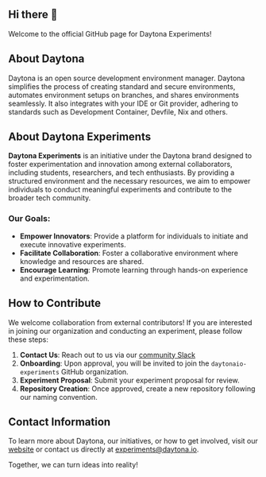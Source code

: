 ## Hi there 👋

Welcome to the official GitHub page for Daytona Experiments!

## About Daytona

Daytona is an open source development environment manager. Daytona simplifies the process of creating standard and secure environments, automates environment setups on branches, and shares environments seamlessly. It also integrates with your IDE or Git provider, adhering to standards such as Development Container, Devfile, Nix and others. 

## About Daytona Experiments

**Daytona Experiments** is an initiative under the Daytona brand designed to foster experimentation and innovation among external collaborators, including students, researchers, and tech enthusiasts. By providing a structured environment and the necessary resources, we aim to empower individuals to conduct meaningful experiments and contribute to the broader tech community.

### Our Goals:
- **Empower Innovators**: Provide a platform for individuals to initiate and execute innovative experiments.
- **Facilitate Collaboration**: Foster a collaborative environment where knowledge and resources are shared.
- **Encourage Learning**: Promote learning through hands-on experience and experimentation.

## How to Contribute

We welcome collaboration from external contributors! If you are interested in joining our organization and conducting an experiment, please follow these steps:

1. **Contact Us**: Reach out to us via our [community Slack](https://go.daytona.io/slack)
2. **Onboarding**: Upon approval, you will be invited to join the `daytonaio-experiments` GitHub organization.
3. **Experiment Proposal**: Submit your experiment proposal for review.
4. **Repository Creation**: Once approved, create a new repository following our naming convention.

## Contact Information

To learn more about Daytona, our initiatives, or how to get involved, visit our [website](https://www.daytona.io) or contact us directly at [experiments@daytona.io](mailto:experiments@daytona.io).

Together, we can turn ideas into reality!
